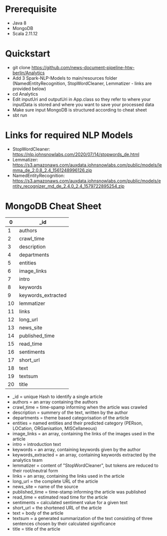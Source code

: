 # Prerequisite
+ Java 8
+ MongoDB
+ Scala 2.11.12

# Quickstart

+ git clone https://github.com/news-document-pipeline-htw-berlin/Analytics 
+ Add 3 Spark-NLP-Models to main/resources folder (NamedEntityRecognition, StopWordCleaner, Lemmatizer - links are provided below) 
+ cd Analytics
+ Edit inputUri and outputUri in App.class so they refer to where your inputData is stored and where you want to save your processed data 
+ Make sure input MongoDB is structured according to cheat sheet 
+ sbt run

# Links for required NLP Models

+ StopWordCleaner: https://nlp.johnsnowlabs.com/2020/07/14/stopwords_de.html
+ Lemmatizer: https://s3.amazonaws.com/auxdata.johnsnowlabs.com/public/models/lemma_de_2.0.8_2.4_1561248996126.zip
+ NamedEntityRecognition: https://s3.amazonaws.com/auxdata.johnsnowlabs.com/public/models/entity_recognizer_md_de_2.4.0_2.4_1579722895254.zip


# MongoDB Cheat Sheet

| 0    |    _id  |
| ---- | ---- |
| 1    |  authors    |
| 2    |  crawl_time    |
| 3    |  description    |
| 4    |  departments    |
| 5    |  entities    |
| 6    |  image_links    |
| 7    |  intro    |
| 8    |  keywords    |
| 9    |  keywords_extracted    |
| 10    |  lemmatizer    |
| 11    |  links    |
| 12    |  long_url    |
| 13    |  news_site    |
| 14    |  published_time   |
| 15    |  read_time    |
| 16    |  sentiments    |
| 17    |  short_url    |
| 18    |  text    |
| 19    |  textsum    |
| 20    |  title    |

+ _id                 = unique Hash to identify a single article 
+ authors             = an array containing the authors
+ crawl_time          = time-spamp informing when the article was crawled
+ description         = summery of the text, written by the author
+ departments         = theme based categorisation of the article
+ entities            = named entities and their predicted category (PERson, LOCation, ORGanisation, MISCellaneous)
+ image_links         = an array, containing the links of the images used in the article
+ intro               = introduction text 
+ keywords            = an array, containing keywords given by the author
+ keywords_extracted  = an array, containing keywords extracted by the analytics team
+ lemmatizer          = content of "StopWordCleaner", but tokens are reduced to their root/neutral form
+ links               = an array, containing the links used in the article
+ long_url            = the complete URL of the article
+ news_site           = name of the source
+ published_time      = time-stamp informing the article was published
+ read_time           = estimated read time for the article
+ sentiments          = calculated sentiment value for a given text
+ short_url           = the shortened URL of the article
+ text                = body of the article 
+ textsum             = a generated summarization of the text consisting of three sentences chosen by their calculated significance
+ title               = title of the article
